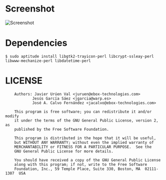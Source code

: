 Screenshot
==========
![Screenshot](http://cloud.github.com/downloads/blaxter/check-hq/check-hq.png)

Dependencies
============

    $ sudo aptitude install libgtk2-trayicon-perl libcrypt-ssleay-perl libwww-mechanize-perl libdatetime-perl

LICENSE
=======

        Authors: Javier Urúen Val <juruen@ebox-technologies.com>
                Jesús García Sáez <jgarcia@warp.es>
                José A. Calvo Fernández <jacalvo@ebox-technologies.com>

        This program is free software; you can redistribute it and/or modify
        it under the terms of the GNU General Public License, version 2, as
        published by the Free Software Foundation.

        This program is distributed in the hope that it will be useful,
        but WITHOUT ANY WARRANTY; without even the implied warranty of
        MERCHANTABILITY or FITNESS FOR A PARTICULAR PURPOSE.  See the
        GNU General Public License for more details.

        You should have received a copy of the GNU General Public License
        along with this program; if not, write to the Free Software
        Foundation, Inc., 59 Temple Place, Suite 330, Boston, MA  02111-1307  USA
